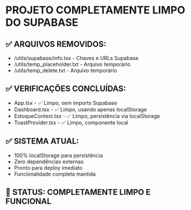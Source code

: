 # PROJETO COMPLETAMENTE LIMPO DO SUPABASE

## ✅ ARQUIVOS REMOVIDOS:
- /utils/supabase/info.tsx - Chaves e URLs Supabase
- /utils/temp_placeholder.txt - Arquivo temporário
- /utils/temp_delete.txt - Arquivo temporário

## ✅ VERIFICAÇÕES CONCLUÍDAS:
- App.tsx - ✅ Limpo, sem imports Supabase
- Dashboard.tsx - ✅ Limpo, usando apenas localStorage
- EstoqueContext.tsx - ✅ Limpo, persistência via localStorage
- ToastProvider.tsx - ✅ Limpo, componente local

## ✅ SISTEMA ATUAL:
- 100% localStorage para persistência
- Zero dependências externas 
- Pronto para deploy imediato
- Funcionalidade completa mantida

## 🚀 STATUS: COMPLETAMENTE LIMPO E FUNCIONAL